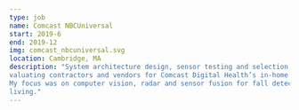 ```yaml
---
type: job
name: Comcast NBCUniversal
start: 2019-6
end: 2019-12
img: comcast_nbcuniversal.svg
location: Cambridge, MA
description: "System architecture design, sensor testing and selection, and software signal processing development, 
valuating contractors and vendors for Comcast Digital Health’s in-home health monitoring device.  
My focus was on computer vision, radar and sensor fusion for fall detection and monitoring user’s actives of daily 
living."
---
```

